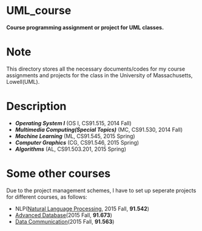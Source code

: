 # UML_course
**Course programming assignment or project for UML classes.**

# Note
This directory stores all the necessary documents/codes for my course assignments and projects for the class in the University of Massachusetts, Lowell(UML).

# Description
- ***Operating System I*** (OS I, CS91.515, 2014 Fall)
- ***Multimedia Computing(Special Topics)*** (MC, CS91.530, 2014 Fall)
- ***Machine Learning*** (ML, CS91.545, 2015 Spring)
- ***Computer Graphics*** (CG, CS91.546, 2015 Spring)
- ***Algorithms*** (AL, CS91.503.201, 2015 Spring)

# Some other courses
Due to the project management schemes, I have to set up seperate projects for different courses, as follows:

- NLP([Natural Language Processing](https://github.com/DeercoderCourse/NLP), 2015 Fall, **91.542**)
- [Advanced Database](https://github.com/DeercoderCourse/Advanced_Database)(2015 Fall, **91.673**)
- [Data Communication](https://github.com/DeercoderCourse/Data_Communication)(2015 Fall, **91.563**)
